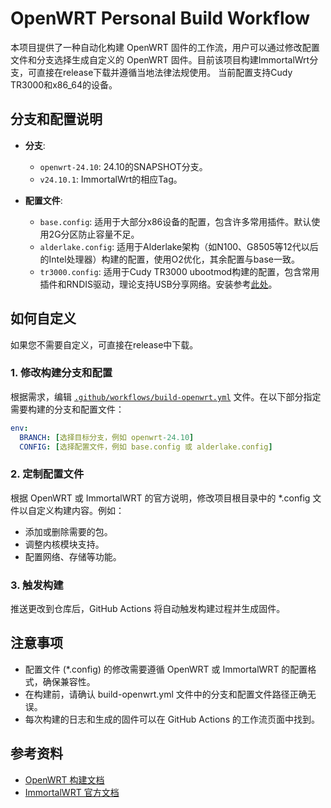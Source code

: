 # OpenWRT Personal Build Workflow

本项目提供了一种自动化构建 OpenWRT 固件的工作流，用户可以通过修改配置文件和分支选择生成自定义的 OpenWRT 固件。目前该项目构建ImmortalWrt分支，可直接在release下载并遵循当地法律法规使用。
当前配置支持Cudy TR3000和x86_64的设备。

## 分支和配置说明

- **分支**: 
  - `openwrt-24.10`: 24.10的SNAPSHOT分支。
  - `v24.10.1`: ImmortalWrt的相应Tag。
  
- **配置文件**:
  - `base.config`: 适用于大部分x86设备的配置，包含许多常用插件。默认使用2G分区防止容量不足。
  - `alderlake.config`: 适用于Alderlake架构（如N100、G8505等12代以后的Intel处理器）构建的配置，使用O2优化，其余配置与base一致。
  - `tr3000.config`: 适用于Cudy TR3000 ubootmod构建的配置，包含常用插件和RNDIS驱动，理论支持USB分享网络。安装参考[此处](https://github.com/immortalwrt/immortalwrt/commit/51272fcd004955198265f030707aac1dd9794b98)。

## 如何自定义

如果您不需要自定义，可直接在release中下载。

### 1. 修改构建分支和配置
根据需求，编辑 [`.github/workflows/build-openwrt.yml`](https://github.com/t0saki/openwrt-personal/blob/main/.github/workflows/build-openwrt.yml) 文件。在以下部分指定需要构建的分支和配置文件：
```yaml
env:
  BRANCH: [选择目标分支，例如 openwrt-24.10]
  CONFIG: [选择配置文件，例如 base.config 或 alderlake.config]
```

### 2. 定制配置文件

根据 OpenWRT 或 ImmortalWRT 的官方说明，修改项目根目录中的 *.config 文件以自定义构建内容。例如：
  - 添加或删除需要的包。
  - 调整内核模块支持。
  - 配置网络、存储等功能。


### 3. 触发构建

推送更改到仓库后，GitHub Actions 将自动触发构建过程并生成固件。

## 注意事项
  - 配置文件 (*.config) 的修改需要遵循 OpenWRT 或 ImmortalWRT 的配置格式，确保兼容性。
  - 在构建前，请确认 build-openwrt.yml 文件中的分支和配置文件路径正确无误。
  - 每次构建的日志和生成的固件可以在 GitHub Actions 的工作流页面中找到。

## 参考资料  
  - [OpenWRT 构建文档](https://openwrt.org/docs/guide-developer/toolchain/use-buildsystem)  
  - [ImmortalWRT 官方文档](https://github.com/immortalwrt/immortalwrt/blob/master/README.md) 
